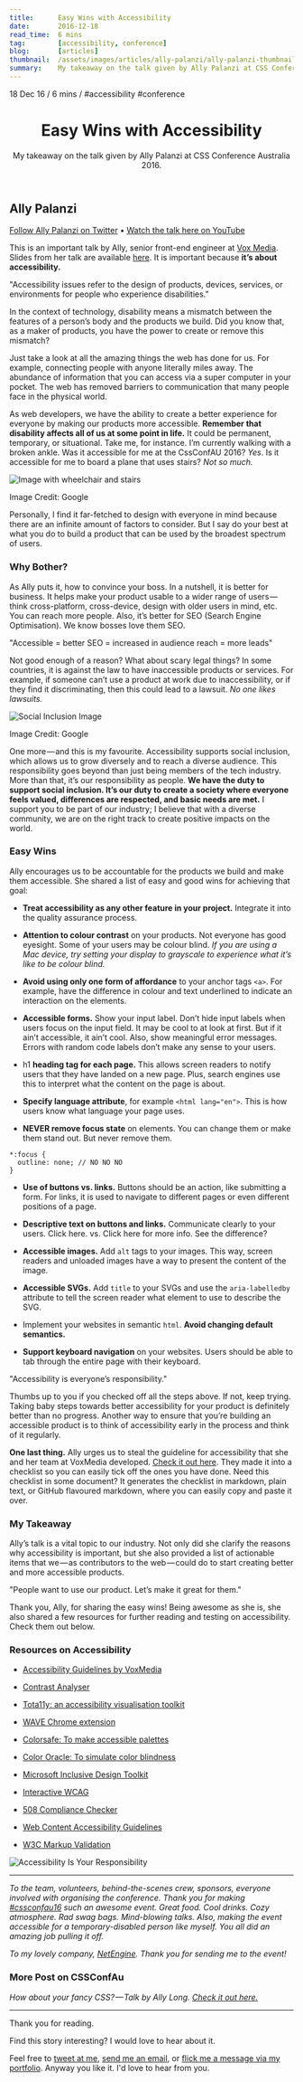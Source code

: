```yaml
---
title:      Easy Wins with Accessibility
date:       2016-12-18
read_time:  6 mins
tag:        [accessibility, conference]
blog:       [articles]
thumbnail:  /assets/images/articles/ally-palanzi/ally-palanzi-thumbnail.png
summary:    My takeaway on the talk given by Ally Palanzi at CSS Conference Australia 2016.
---
```

<aside class="min-h-200px sm-min-h-300px mx3n sm-mx0 mb7 bg-cover bg-center-bottom bg-no-repeat not-rounded sm-rounded " style="background-image: url('/assets/images/articles/ally-palanzi/ally-palanzi-hero-banner.png');background-position-y: 30%;"></aside>

<div class="flex flex-wrap font-small uppercase header grey mb2">
  <time>18 Dec 16</time>
  <span class="px1 grey-lighter">/</span>
  <span>6 mins</span>
  <span class="px1 grey-lighter">/</span>
  <span class="m0 mr2">#accessibility</span>
  <span class="m0">#conference</span>
</div>

<header>
  <h1 class="mt0 mb2 grey-darker bold line-height-title font-double sm-font-triple">Easy Wins with Accessibility</h1>
  <p class="mb0 grey-light sans line-height-small">My takeaway on the talk given by Ally Palanzi at CSS Conference Australia 2016.</p>
</header>

## Ally Palanzi

<p class="italic">
  <a href="//twitter.com/mylifeasalllly" target="_blank">Follow Ally Palanzi on Twitter</a>
  <span class="mx2 font-base">•</span>
  <a href="//www.youtube.com/v/skzcEKewOwc?start=5545&end=6940" target="_blank">Watch the talk here on YouTube</a>
</p>

This is an important talk by Ally, senior front-end engineer at [Vox Media](//twitter.com/voxproduct). Slides from her talk are available [here](http://allypalanzi.com/a11y/slides/#/). It is important because **it’s about accessibility.**

"Accessibility issues refer to the design of products, devices, services, or environments for people who experience disabilities."

In the context of technology, disability means a mismatch between the features of a person’s body and the products we build. Did you know that, as a maker of products, you have the power to create or remove this mismatch?

Just take a look at all the amazing things the web has done for us. For example, connecting people with anyone literally miles away. The abundance of information that you can access via a super computer in your pocket. The web has removed barriers to communication that many people face in the physical world.

As web developers, we have the ability to create a better experience for everyone by making our products more accessible. **Remember that disability affects all of us at some point in life.** It could be permanent, temporary, or situational. Take me, for instance. I’m currently walking with a broken ankle. Was it accessible for me at the CssConfAU 2016? *Yes*. Is it accessible for me to board a plane that uses stairs? *Not so much.*

<p class="m0">
  <img src="/assets/images/articles/ally-palanzi/acceesibility-wheelchair-and-stairs.jpeg" alt="Image with wheelchair and stairs">
  <figcaption>Image Credit: Google</figcaption>
</p>

Personally, I find it far-fetched to design with everyone in mind because there are an infinite amount of factors to consider. But I say do your best at what you do to build a product that can be used by the broadest spectrum of users.

### Why Bother?

As Ally puts it, how to convince your boss. In a nutshell, it is better for business. It helps make your product usable to a wider range of users — think cross-platform, cross-device, design with older users in mind, etc. You can reach more people. Also, it’s better for SEO (Search Engine Optimisation). We know bosses love them SEO.

"Accessible = better SEO = increased in audience reach = more leads"

Not good enough of a reason? What about scary legal things? In some countries, it is against the law to have inaccessible products or services. For example, if someone can’t use a product at work due to inaccessibility, or if they find it discriminating, then this could lead to a lawsuit. *No one likes lawsuits.*

<p class="m0">
  <img src="/assets/images/articles/ally-palanzi/acceesibility-social-inclusion.png" alt="Social Inclusion Image">
  <figcaption>Image Credit: Google</figcaption>
</p>

One more — and this is my favourite. Accessibility supports social inclusion, which allows us to grow diversely and to reach a diverse audience. This responsibility goes beyond than just being members of the tech industry. More than that, it’s our responsibility as people. **We have the duty to support social inclusion. It’s our duty to create a society where everyone feels valued, differences are respected, and basic needs are met.** I support you to be part of our industry; I believe that with a diverse community, we are on the right track to create positive impacts on the world.

### Easy Wins
Ally encourages us to be accountable for the products we build and make them accessible. She shared a list of easy and good wins for achieving that goal:

* **Treat accessibility as any other feature in your project.** Integrate it into the quality assurance process.

* **Attention to colour contrast** on your products. Not everyone has good eyesight. Some of your users may be colour blind. *If you are using a Mac device, try setting your display to grayscale to experience what it’s like to be colour blind.*

* **Avoid using only one form of affordance** to your anchor tags `<a>`. For example, have the difference in colour and text underlined to indicate an interaction on the elements.

* **Accessible forms.** Show your input label. Don’t hide input labels when users focus on the input field. It may be cool to at look at first. But if it ain’t accessible, it ain’t cool. Also, show meaningful error messages. Errors with random code labels don’t make any sense to your users.

* h1 **heading tag for each page.** This allows screen readers to notify users that they have landed on a new page. Plus, search engines use this to interpret what the content on the page is about.

* **Specify language attribute**, for example `<html lang="en">`. This is how users know what language your page uses.

* **NEVER remove focus state** on elements. You can change them or make them stand out. But never remove them.

```
*:focus {
  outline: none; // NO NO NO
}
```

* **Use of buttons vs. links.** Buttons should be an action, like submitting a form. For links, it is used to navigate to different pages or even different positions of a page.

* **Descriptive text on buttons and links.** Communicate clearly to your users. Click here. vs. Click here for more info. See the difference?

* **Accessible images.** Add `alt` tags to your images. This way, screen readers and unloaded images have a way to present the content of the image.

* **Accessible SVGs.** Add `title` to your SVGs and use the `aria-labelledby` attribute to tell the screen reader what element to use to describe the SVG.

* Implement your websites in semantic `html`. **Avoid changing default semantics.**

* **Support keyboard navigation** on your websites. Users should be able to tab through the entire page with their keyboard.

"Accessibility is everyone’s responsibility."

Thumbs up to you if you checked off all the steps above. If not, keep trying. Taking baby steps towards better accessibility for your product is definitely better than no progress. Another way to ensure that you’re building an accessible product is to think of accessibility early in the process and think of it regularly.

**One last thing.** Ally urges us to steal the guideline for accessibility that she and her team at VoxMedia developed. [Check it out here](http://accessibility.voxmedia.com/). They made it into a checklist so you can easily tick off the ones you have done. Need this checklist in some document? It generates the checklist in markdown, plain text, or GitHub flavoured markdown, where you can easily copy and paste it over.

### My Takeaway

Ally’s talk is a vital topic to our industry. Not only did she clarify the reasons why accessibility is important, but she also provided a list of actionable items that we — as contributors to the web — could do to start creating better and more accessible products.

"People want to use our product. Let’s make it great for them."

Thank you, Ally, for sharing the easy wins! Being awesome as she is, she also shared a few resources for further reading and testing on accessibility. Check them out below.

### Resources on Accessibility

* [Accessibility Guidelines by VoxMedia](http://accessibility.voxmedia.com/)

* [Contrast Analyser](//www.paciellogroup.com/resources/contrastanalyser/)

* [Tota11y: an accessibility visualisation toolkit](http://khan.github.io/tota11y/)

* [WAVE Chrome extension](//chrome.google.com/webstore/detail/wave-evaluation-tool/jbbplnpkjmmeebjpijfedlgcdilocofh?hl=en-US)

* [Colorsafe: To make accessible palettes](http://colorsafe.co/)

* [Color Oracle: To simulate color blindness](http://colororacle.org/index.html)

* [Microsoft Inclusive Design Toolkit](//www.microsoft.com/en-us/Design/inclusive#toolkit)

* [Interactive WCAG](http://code.viget.com/interactive-wcag/#responsibility=&level=aa)

* [508 Compliance Checker](http://www.508checker.com/)

* [Web Content Accessibility Guidelines](//www.w3.org/TR/WCAG20/)

* [W3C Markup Validation](//validator.w3.org/)

<p class="m0">
  <img src="/assets/images/articles/ally-palanzi/acceesibility-your-responsibility.png" alt="Accessibility Is Your Responsibility">
</p>

<hr class="dotted-divider">

*To the team, volunteers, behind-the-scenes crew, sponsors, everyone involved with organising the conference. Thank you for making [#cssconfau16](//twitter.com/search?q=%23cssconfau16&src=tyah) such an awesome event. Great food. Cool drinks. Cozy atmosphere. Rad swag bags. Mind-blowing talks. Also, making the event accessible for a temporary-disabled person like myself. You all did an amazing job pulling it off.*

*To my lovely company, [NetEngine](http://netengine.com.au/). Thank you for sending me to the event!*

### More Post on CSSConfAu
*How about your fancy CSS? — Talk by Ally Long. [Check it out here.](//medium.com/@imfelix/how-about-your-fancy-css-67d371d0eb9#.9rwoyieqg)*

<hr class="dotted-divider">

<p class="grey italic">Thank you for reading.</p>
<p class="grey italic">Find this story interesting? I would love to hear about it.</p>
<p class="grey italic">Feel free to <a href="//twitter.com/intent/tweet?screen_name=im_felix">tweet at me</a>, <a href="mailto:hello@felixlee.io?subject=Hey Felix!">send me an email</a>, or <a href="/get-in-touch/">flick me a message via my portfolio</a>. Anyway you like it. I'd love to hear from you.</p>
